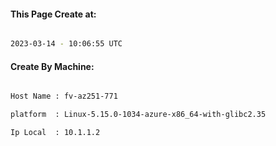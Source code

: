 
   
#### This Page Create at:

```bash

2023-03-14 - 10:06:55 UTC

```

#### Create By Machine:

```bash

Host Name : fv-az251-771

platform  : Linux-5.15.0-1034-azure-x86_64-with-glibc2.35

Ip Local  : 10.1.1.2

```

